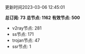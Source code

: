 更新时间2023-03-06 12:45:01

**总订阅: 73**
**总节点: 1162**
**有效节点: 500**
- v2ray节点: 281
- ss节点: 171
- trojan节点: 47
- ssr节点: 1
